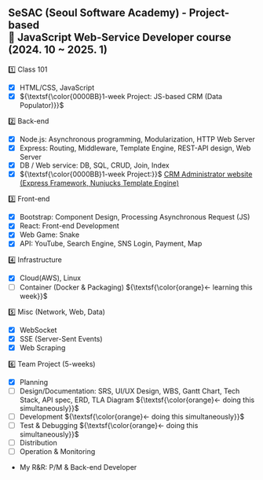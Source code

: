 ## SeSAC (Seoul Software Academy) - Project-based<br/>🎲 JavaScript Web-Service Developer course (2024. 10 ~ 2025. 1)

1️⃣ Class 101  
- [x] HTML/CSS, JavaScript  
- [x] ${\textsf{\color{0000BB}1-week Project: JS-based CRM (Data Populator)}}$  
  
2️⃣ Back-end  
- [x] Node.js: Asynchronous programming, Modularization, HTTP Web Server  
- [x] Express: Routing, Middleware, Template Engine, REST-API design, Web Server  
- [x] DB / Web service: DB, SQL, CRUD, Join, Index  
- [x] ${\textsf{\color{0000BB}1-week Project:}}$ [CRM Administrator website (Express Framework, Nunjucks Template Engine)](https://github.com/Better2day/sesac_js2/tree/main/6.crm/8.project#crm-project)  
  
3️⃣ Front-end  
- [x] Bootstrap: Component Design, Processing Asynchronous Request (JS)  
- [x] React: Front-end Development
- [x] Web Game: Snake  
- [x] API: YouTube, Search Engine, SNS Login, Payment, Map  
  
4️⃣ Infrastructure
- [x] Cloud(AWS), Linux  
- [ ] Container (Docker & Packaging) ${\textsf{\color{orange}← learning this week}}$  

5️⃣ Misc (Network, Web, Data)  
- [x] WebSocket  
- [x] SSE (Server-Sent Events)  
- [x] Web Scraping  
  
6️⃣ Team Project (5-weeks)  
- [x] Planning  
- [ ] Design/Documentation: SRS, UI/UX Design, WBS, Gantt Chart, Tech Stack, API spec, ERD, TLA Diagram  ${\textsf{\color{orange}← doing this simultaneously}}$  
- [ ] Development  ${\textsf{\color{orange}← doing this simultaneously}}$  
- [ ] Test & Debugging  ${\textsf{\color{orange}← doing this simultaneously}}$  
- [ ] Distribution  
- [ ] Operation & Monitoring  
- My R&R: P/M & Back-end Developer  
